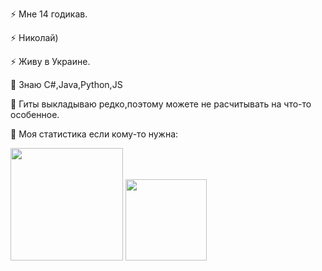 <!--
**Vadershik/Vadershik** is a ✨ _special_ ✨ repository because its `README.md` (this file) appears on your GitHub profile.

Here are some ideas to get you started:

- 🔭 I’m currently working on ...
- 🌱 I’m currently learning ...
- 👯 I’m looking to collaborate on ...
- 🤔 I’m looking for help with ...
- 💬 Ask me about ...
- 📫 How to reach me: ...
- 😄 Pronouns: ...
- ⚡ Fun fact: ...
-->
⚡ Мне 14 годикав.

⚡ Николай)

⚡ Живу в Украине.

🔭 Знаю C#,Java,Python,JS

💬 Гиты выкладываю редко,поэтому можете не расчитывать на что-то особенное.

🤔 Моя статистика если кому-то нужна:

<img height="180em" src="https://github-readme-stats.vercel.app/api?username=Vadershik&show_icons=true&hide_border=true&&count_private=true&include_all_commits=true&theme=gruvbox" />
<img height="130em" src="https://github-readme-stats.vercel.app/api/top-langs/?username=Vadershik&layout=compact&theme=gruvbox" />
